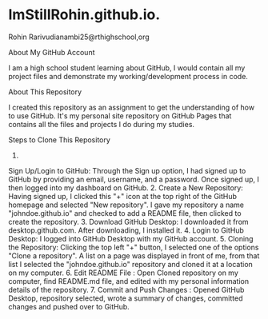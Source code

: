 # ImStillRohin.github.io.
Rohin
Rarivudianambi25@rthighschool,org

About My GitHub Account

I am a high school student learning about GitHub, I would contain all my project files and demonstrate my working/development process in code.

About This Repository

I created this repository as an assignment to get the understanding of how to use GitHub. It's my personal site repository on GitHub Pages that contains all the files and projects I do during my studies.

Steps to Clone This Repository

1.
Sign Up/Login to GitHub: Through the Sign up option, I had signed up to GitHub by providing an email, username, and a password. Once signed up, I then logged into my dashboard on GitHub.
2.
Create a New Repository: Having signed up, I clicked this "+" icon at the top right of the GitHub homepage and selected "New repository". I gave my repository a name "johndoe.github.io" and checked to add a README file, then clicked to create the repository.
3.
Download GitHub Desktop: I downloaded it from desktop.github.com. After downloading, I installed it.
4.
Login to GitHub Desktop: I logged into GitHub Desktop with my GitHub account.
5.
Cloning the Repository: Clicking the top left "+" button, I selected one of the options "Clone a repository". A list on a page was displayed in front of me, from that list I selected the "johndoe.github.io" repository and cloned it at a location on my computer.
6. 
Edit README File : Open Cloned repository on my computer, find README.md file, and edited with my personal information details of the repository.
7. 
Commit and Push Changes : Opened GitHub Desktop, repository selected, wrote a summary of changes, committed changes and pushed over to GitHub.
